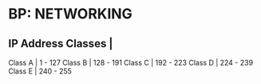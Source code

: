 # BP: NETWORKING

**IP Address Classes**
 | 
-------------------
Class A | 1 - 127
Class B | 128 - 191
Class C | 192 - 223
Class D | 224 - 239
Class E | 240 - 255